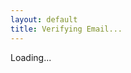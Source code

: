 ```yaml
---
layout: default
title: Verifying Email...
---
```


<html>
<head>
  <title>Verifying Email...</title>
  <script src="https://www.gstatic.com/firebasejs/10.0.0/firebase-app.js"></script>
  <script src="https://www.gstatic.com/firebasejs/10.0.0/firebase-auth.js"></script>
  <script>
    const firebaseConfig = {
      apiKey: "AIzaSyA-H5mHX6UWyzjsJAnNl2rH2SQIzlRUnWk",
      authDomain: "boomboom-9621f.firebaseapp.com"
    };
    firebase.initializeApp(firebaseConfig);

    window.onload = async () => {
      const statusMessage = document.getElementById("status-message");
      // Initial loading state
      statusMessage.innerHTML = "<p>Loading...</p>";
      
      // Force the UI to repaint before continuing with the logic
      await new Promise(resolve => setTimeout(resolve, 0));

      const params = new URLSearchParams(window.location.search);
      const oobCode = params.get("oobCode");

      if (!oobCode) {
        statusMessage.innerHTML = "<h2>Invalid Link</h2><p>No verification code found. Please check your email link.</p>";
        return;
      }

      try {
        await firebase.auth().applyActionCode(oobCode);
        statusMessage.innerHTML = "<h2>Success</h2><p>Your email has been verified. Please return to the app.</p>";
      } catch (error) {
        console.error("Verification error:", error); // For debugging
        statusMessage.innerHTML = "<h2>Error</h2><p>There was an error verifying your email. Please try again or contact support.</p>";
      }
    };
  </script>
</head>
<body>
  <div id="status-message"><p>Loading...</p></div>
</body>
</html>







